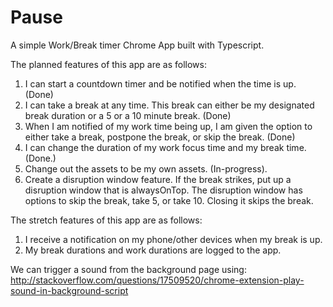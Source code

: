 # Pause

A simple Work/Break timer Chrome App built with Typescript.

The planned features of this app are as follows:

1. I can start a countdown timer and be notified when the time is up. (Done)
2. I can take a break at any time. This break can either be my designated break duration or a 5 or a 10 minute break. (Done)
3. When I am notified of my work time being up, I am given the option to either take a break, postpone the break, or skip the break. (Done)
4. I can change the duration of my work focus time and my break time. (Done.)
5. Change out the assets to be my own assets. (In-progress).
6. Create a disruption window feature. If the break strikes, put up a disruption window that is alwaysOnTop. The disruption window has options to skip the break, take 5, or take 10. Closing it skips the break.

The stretch features of this app are as follows:

1. I receive a notification on my phone/other devices when my break is up.
2. My break durations and work durations are logged to the app.

We can trigger a sound from the background page using: http://stackoverflow.com/questions/17509520/chrome-extension-play-sound-in-background-script
